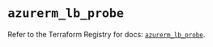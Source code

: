 # `azurerm_lb_probe`

Refer to the Terraform Registry for docs: [`azurerm_lb_probe`](https://registry.terraform.io/providers/hashicorp/azurerm/4.46.0/docs/resources/lb_probe).
